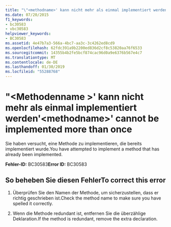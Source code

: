 ```yaml
---
title: "\"<methodname>' kann nicht mehr als einmal implementiert werden"
ms.date: 07/20/2015
f1_keywords:
- bc30583
- vbc30583
helpviewer_keywords:
- BC30583
ms.assetid: 4e47b7a3-566a-4bc7-aa3c-3c4262ed8cd9
ms.openlocfilehash: 62fdc391a9b2200ed836d2cf8c53820aa76f6533
ms.sourcegitcommit: 14355b4b2fe5bcf874cac96d0a9e6376b567e4c7
ms.translationtype: MT
ms.contentlocale: de-DE
ms.lasthandoff: 01/30/2019
ms.locfileid: "55288768"
---
```

# <a name="methodname-cannot-be-implemented-more-than-once"></a><span data-ttu-id="1eff5-102">"\<Methodenname >' kann nicht mehr als einmal implementiert werden</span><span class="sxs-lookup"><span data-stu-id="1eff5-102">'\<methodname>' cannot be implemented more than once</span></span>
<span data-ttu-id="1eff5-103">Sie haben versucht, eine Methode zu implementieren, die bereits implementiert wurde.</span><span class="sxs-lookup"><span data-stu-id="1eff5-103">You have attempted to implement a method that has already been implemented.</span></span>  
  
 <span data-ttu-id="1eff5-104">**Fehler-ID:** BC30583</span><span class="sxs-lookup"><span data-stu-id="1eff5-104">**Error ID:** BC30583</span></span>  
  
## <a name="to-correct-this-error"></a><span data-ttu-id="1eff5-105">So beheben Sie diesen Fehler</span><span class="sxs-lookup"><span data-stu-id="1eff5-105">To correct this error</span></span>  
  
1.  <span data-ttu-id="1eff5-106">Überprüfen Sie den Namen der Methode, um sicherzustellen, dass er richtig geschrieben ist.</span><span class="sxs-lookup"><span data-stu-id="1eff5-106">Check the method name to make sure you have spelled it correctly.</span></span>  
  
2.  <span data-ttu-id="1eff5-107">Wenn die Methode redundant ist, entfernen Sie die überzählige Deklaration.</span><span class="sxs-lookup"><span data-stu-id="1eff5-107">If the method is redundant, remove the extra declaration.</span></span>